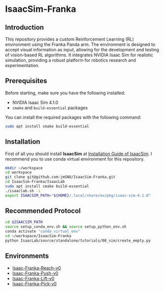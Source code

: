 # IsaacSim-Franka

## Introduction
This repository provides a custom Reinforcement Learning (RL) environment using the Franka Panda arm. The environment is designed to accept visual information as input, allowing for the development and testing of vision-based RL algorithms. It integrates NVIDIA Isaac Sim for realistic simulation, providing a robust platform for robotics research and experimentation.

## Prerequisites
Before starting, make sure you have the following installed:

- NVIDIA Isaac Sim 4.1.0
- `cmake` and `build-essential` packages

You can install the required packages with the following command:

```bash
sudo apt install cmake build-essential
```

## Installation
First of all you should install **IsaacSim** at [Installation Guide of IsaacSim](https://isaac-sim.github.io/IsaacLab/main/source/setup/installation/pip_installation.html).
I recommend you to use conda virtual environment for this repository. 

```bash
mkdir ~/workspace
cd workspace
git clone git@github.com:jmSNU/IsaacSim-Franka.git
cd IsaacSim-Franka/IsaacLab
sudo apt install cmake build-essential
./isaaclab.sh -i
export ISAACSIM_PATH="${HOME}/.local/share/ov/pkg/isaac-sim-4.1.0"
```

## Recommended Protocol
```bash
cd $ISAACSIM_PATH
source setup_conda_env.sh && source setup_python_env.sh
conda activate "conda_virtual_env"
cd ~/workspace/IsaacSim-Franka
python IsaacLab/source/standalone/tutorials/00_sim/create_empty.py
```

## Environments
- [Isaac-Franka-Reach-v0](https://github.com/jmSNU/IsaacSim-Franka/blob/main/IsaacLab/source/extensions/omni.isaac.lab_tasks/omni/isaac/lab_tasks/direct/franka_manipulation/franka_reach)
- [Isaac-Franka-Push-v0](https://github.com/jmSNU/Isaacsim-Franka/tree/main/IsaacLab/source/extensions/omni.isaac.lab_tasks/omni/isaac/lab_tasks/direct/franka_manipulation/franka_push)
- [Isaac-Franka-Lift-v0](https://github.com/jmSNU/Isaacsim-Franka/tree/main/IsaacLab/source/extensions/omni.isaac.lab_tasks/omni/isaac/lab_tasks/direct/franka_manipulation/franka_lift)
- [Isaac-Franka-Pick-v0](https://github.com/jmSNU/Isaacsim-Franka/tree/main/IsaacLab/source/extensions/omni.isaac.lab_tasks/omni/isaac/lab_tasks/direct/franka_manipulation/franka_pick)
